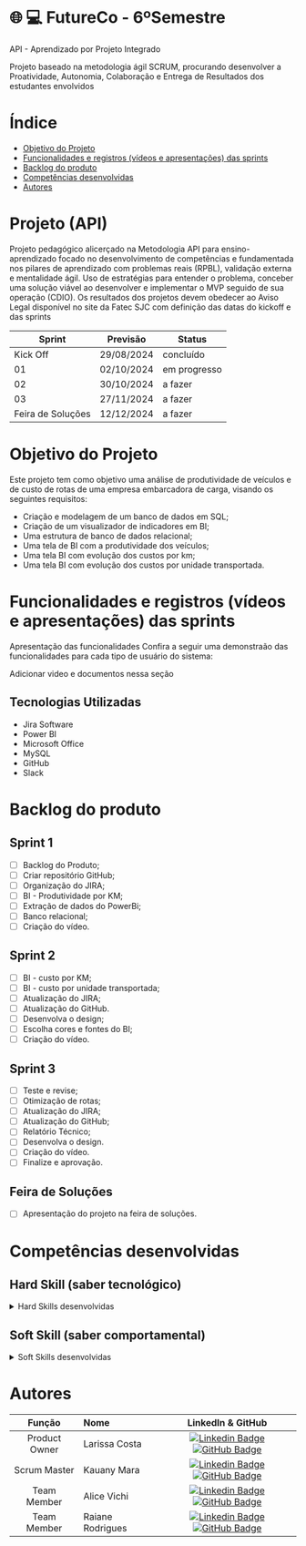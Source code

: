 # :globe_with_meridians: :computer: FutureCo - 6ºSemestre
API - Aprendizado por Projeto Integrado

Projeto baseado na metodologia ágil SCRUM, procurando desenvolver a Proatividade, Autonomia, Colaboração e Entrega de Resultados dos estudantes envolvidos

# Índice
* [Objetivo do Projeto](#objetivo-do-projeto)
* [Funcionalidades e registros (vídeos e apresentações) das sprints](#funcionalidades-e-registros-(vídeos-e-apresentações)-das-sprints)
* [Backlog do produto](#Backlog-do-produto)
* [Competências desenvolvidas](#competências-desenvolvidas)
* [Autores](#autores)

# Projeto (API) 
Projeto pedagógico alicerçado na Metodologia API para ensino-aprendizado focado no desenvolvimento de competências e fundamentada nos pilares de aprendizado com problemas reais (RPBL), validação externa e mentalidade ágil. 
Uso de estratégias para entender o problema, conceber uma solução viável ao desenvolver e implementar o MVP seguido de sua operação (CDIO). 
Os resultados dos projetos devem obedecer ao Aviso Legal disponível no site da Fatec SJC com definição das datas do kickoff e das sprints

Sprint | Previsão | Status|
|------|--------|------|
|Kick Off | 29/08/2024 | concluído|
|01 | 02/10/2024 | em progresso|
|02|  30/10/2024| a fazer |
|03| 27/11/2024 | a fazer|
|Feira de Soluções|12/12/2024 |a fazer |





# Objetivo do Projeto
Este projeto tem como objetivo uma análise de produtividade de veículos e de custo de rotas de uma empresa embarcadora de carga, visando os seguintes requisitos:
* Criação e modelagem de um banco de dados em SQL;
* Criação de um visualizador de indicadores em BI;
* Uma estrutura de banco de dados relacional;
* Uma tela de BI com a produtividade dos veículos;
* Uma tela BI com evolução dos custos por km;
* Uma tela BI com evolução dos custos por unidade transportada.

# Funcionalidades e registros (vídeos e apresentações) das sprints

Apresentação das funcionalidades
Confira a seguir uma demonstraão das funcionalidades para cada tipo de usuário do sistema:

Adicionar video e documentos nessa seção


## Tecnologias Utilizadas

* Jira Software
* Power BI
* Microsoft Office
* MySQL
* GitHub
* Slack



# Backlog do produto

## Sprint 1
- [ ] Backlog do Produto;
- [ ] Criar repositório GitHub;
- [ ] Organização do JIRA;
- [ ] BI - Produtividade por KM;
- [ ] Extração de dados do PowerBi;
- [ ] Banco relacional;
- [ ] Criação do vídeo.

## Sprint 2
- [ ] BI - custo por KM;
- [ ] BI - custo por unidade transportada;
- [ ] Atualização do JIRA;
- [ ] Atualização do GitHub.
- [ ] Desenvolva o design;
- [ ] Escolha cores e fontes do BI;
- [ ] Criação do vídeo.
      
## Sprint 3
- [ ] Teste e revise;
- [ ] Otimização de rotas;
- [ ] Atualização do JIRA;
- [ ] Atualização do GitHub;
- [ ] Relatório Técnico;
- [ ] Desenvolva o design.
- [ ] Criação do vídeo.
- [ ] Finalize e aprovação.
      
## Feira de Soluções
- [ ] Apresentação do projeto na feira de soluções.


  
# Competências desenvolvidas

## Hard Skill (saber tecnológico)
<details>
<summary>Hard Skills desenvolvidas</summary>
  
| Tecnologia/Metodologia | Classificação |
| ---------------------- | ------------- |
| GitHub | ★ ★ ★ ★ ★ ★ ★ ☆ ☆ ☆ |
| Gestão de Projetos | ★ ★ ★ ★ ★ ★ ☆ ☆ ☆ ☆ |
| Scrum Master | ★ ★ ★ ★ ★ ★ ★ ☆ ☆ ☆ |
| Prodct Owner | ★ ★ ★ ★ ★ ★ ★ ☆ ☆ ☆ |
| Markdown | ★ ★ ★ ★ ★ ★ ★ ☆ ☆ ☆ |
| Git Projects | ★ ★ ★ ★ ★ ★ ★ ☆ ☆ ☆ |
 
</details>

## Soft Skill (saber comportamental)
<details>
<summary>Soft Skills desenvolvidas</summary>

| Habilidades | Classificação |
| ---------------------- | ------------- |
| Colaboração | ★ ★ ★ ★ ★ ☆ ☆ ☆ ☆ ☆ |
| Proatividade| ★ ★ ★ ★ ★ ★ ☆ ☆ ☆ ☆ |
| Pensamento Crítico | ★ ★ ★ ★ ★ ★ ★ ☆ ☆ ☆ |
| Gerenciamento de Tempo | ★ ★ ★ ★ ★ ★ ★ ☆ ☆ ☆ |
| Adaptabilidade | ★ ★ ★ ★ ★ ★ ★ ☆ ☆ ☆ |
| Resiliência | ★ ★ ★ ★ ★ ★ ★ ☆ ☆ ☆ |

</details>

# Autores
|    Função     | Nome                                  |                                                                                                                                                      LinkedIn & GitHub                                                                                                                                                      |
| :-----------: | :------------------------------------ | :-------------------------------------------------------------------------------------------------------------------------------------------------------------------------------------------------------------------------------------------------------------------------------------------------------------------------: |
| Product Owner |   Larissa Costa         |     [![Linkedin Badge](https://img.shields.io/badge/Linkedin-blue?style=flat-square&logo=Linkedin&logoColor=white)](https://www.linkedin.com/in/larissa-costa-200357151/) [![GitHub Badge](https://img.shields.io/badge/GitHub-111217?style=flat-square&logo=github&logoColor=white)](https://github.com/costalari)              |
| Scrum Master  | Kauany Mara |      [![Linkedin Badge](https://img.shields.io/badge/Linkedin-blue?style=flat-square&logo=Linkedin&logoColor=white)](https://www.linkedin.com/in/kauany-mara-26354a1ba?utm_source=share&utm_campaign=share_via&utm_content=profile&utm_medium=ios_app ) [![GitHub Badge](https://img.shields.io/badge/GitHub-111217?style=flat-square&logo=github&logoColor=white)](http://github.com/KauanyMara)     |
| Team Member   | Alice Vichi              |         [![Linkedin Badge](https://img.shields.io/badge/Linkedin-blue?style=flat-square&logo=Linkedin&logoColor=white)](https://www.linkedin.com/in/alice-vit%C3%B3ria-vichi?utm_source=share&utm_campaign=share_via&utm_content=profile&utm_medium=ios_app) [![GitHub Badge](https://img.shields.io/badge/GitHub-111217?style=flat-square&logo=github&logoColor=white)](https://github.com/AVABREU)        |
|  Team Member  | Raiane Rodrigues                 |         [![Linkedin Badge](https://img.shields.io/badge/Linkedin-blue?style=flat-square&logo=Linkedin&logoColor=white)](https://www.linkedin.com/in/raiane-negr%C3%A3o?utm_source=share&utm_campaign=share_via&utm_content=profile&utm_medium=ios_app) [![GitHub Badge](https://img.shields.io/badge/GitHub-111217?style=flat-square&logo=github&logoColor=white)](https://github.com/raianerodri)        |
